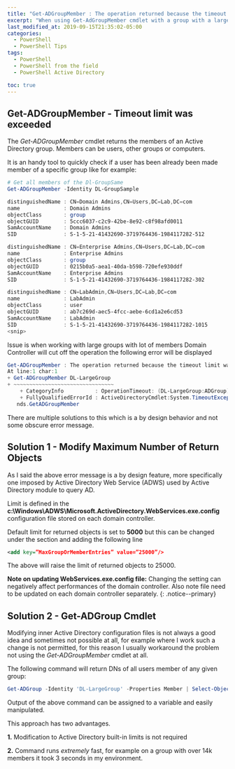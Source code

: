 ```yaml
---
title: "Get-ADGroupMember : The operation returned because the timeout limit was exceeded"
excerpt: "When using Get-AdGroupMember cmdlet with a group with a large number of members the The operation returned because the timeout limit was exceeded error could be shown. Let's see how to solve this."
last_modified_at: 2019-09-15T21:35:02-05:00
categories:
  - PowerShell
  - PowerShell Tips
tags:
  - PowerShell
  - PowerShell from the field
  - PowerShell Active Directory

toc: true
---
```


## Get-ADGroupMember - Timeout limit was exceeded

The *Get-ADGroupMember* cmdlet returns  the members of an Active Directory group. Members can be users, other groups or computers.

It is an handy tool to quickly check if a user has been already been made member of a specific group like for example:

```powershell
# Get all members of the Dl-GroupSame
Get-ADGroupMember -Identity DL-GroupSample

distinguishedName : CN=Domain Admins,CN=Users,DC=Lab,DC=com
name              : Domain Admins
objectClass       : group
objectGUID        : 5ccc6037-c2c9-42be-8e92-c8f98afd0011
SamAccountName    : Domain Admins
SID               : S-1-5-21-41432690-3719764436-1984117282-512

distinguishedName : CN=Enterprise Admins,CN=Users,DC=Lab,DC=com
name              : Enterprise Admins
objectClass       : group
objectGUID        : 0215b0a5-aea1-40da-b598-720efe930ddf
SamAccountName    : Enterprise Admins
SID               : S-1-5-21-41432690-3719764436-1984117282-302

distinguishedName : CN=LabAdmin,CN=Users,DC=Lab,DC=com
name              : LabAdmin
objectClass       : user
objectGUID        : ab7c269d-aec5-4fcc-aebe-6cd1a2e6cd53
SamAccountName    : LabAdmin
SID               : S-1-5-21-41432690-3719764436-1984117282-1015
<snip>
```

Issue is when working with large groups with lot of members Domain Controller will cut off the operation the following error will be displayed

```powershell
Get-ADGroupMember : The operation returned because the timeout limit was exceeded.
At line:1 char:1
+ Get-ADGroupMember DL-LargeGroup
+ ~~~~~~~~~~~~~~~~~~~~~~~~~~~~~~~~
    + CategoryInfo          : OperationTimeout: (DL-LargeGroup:ADGroup) [Get-ADGroupMember], TimeoutException
    + FullyQualifiedErrorId : ActiveDirectoryCmdlet:System.TimeoutException,Microsoft.ActiveDirectory.Management.Comma
   nds.GetADGroupMember
```

There are multiple solutions to this which is a by design behavior and not some obscure error message.

## Solution 1 - Modify Maximum Number of Return Objects

As I said the above error message is a by design feature, more specifically one imposed by Active Directory Web Service (ADWS) used by Active Directory module to query AD.

Limit is defined in the **c:\Windows\ADWS\Microsoft.ActiveDirectory.WebServices.exe.config** configuration file stored on each domain controller.

Default limit for returned objects is set to **5000** but this can be changed under the **<appSettings>** section and adding the following line

```xml
<add key=”MaxGroupOrMemberEntries” value=”25000”/>
```

The above will raise the limit of returned objects to 25000.

**Note on updating WebServices.exe.config file:** Changing the setting can negatively affect performances of the domain controller. Also note file need to be updated on each domain controller separately.
{: .notice--primary}

## Solution 2 - Get-ADGroup Cmdlet

Modifying inner Active Directory configuration files is not always a good idea and sometimes not possible at all, for example where I work such a change is not permitted, for this reason I usually workaround the problem not using the *Get-ADGroupMember* cmdlet at all.

The following command will return DNs of all users member of any given group:

```powershell
Get-ADGroup -Identity 'DL-LargeGroup' -Properties Member | Select-Object -Property 'Member' -ExpandProperty 'Member'
```

Output of the above command can be assigned to a variable and easily manipulated.

This approach has two advantages.

**1.** Modification to Active Directory built-in limits is not required

**2.** Command runs *extremely* fast, for example on a group with over 14k members it took 3 seconds in my environment.
